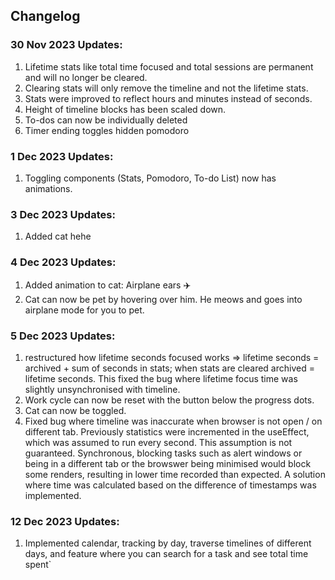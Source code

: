 ## Changelog

### 30 Nov 2023 Updates:

1. Lifetime stats like total time focused and total sessions are permanent and will no longer be cleared.
2. Clearing stats will only remove the timeline and not the lifetime stats.
3. Stats were improved to reflect hours and minutes instead of seconds.
4. Height of timeline blocks has been scaled down.
5. To-dos can now be individually deleted
6. Timer ending toggles hidden pomodoro

### 1 Dec 2023 Updates:

1. Toggling components (Stats, Pomodoro, To-do List) now has animations.

### 3 Dec 2023 Updates:

1. Added cat hehe

### 4 Dec 2023 Updates:

1. Added animation to cat: Airplane ears ✈️
2. Cat can now be pet by hovering over him. He meows and goes into airplane mode for you to pet.

### 5 Dec 2023 Updates:

1. restructured how lifetime seconds focused works =>
   lifetime seconds = archived + sum of seconds in stats;
   when stats are cleared archived = lifetime seconds. This fixed the bug where lifetime focus time was slightly unsynchronised with timeline.
2. Work cycle can now be reset with the button below the progress dots.
3. Cat can now be toggled.
4. Fixed bug where timeline was inaccurate when browser is not open / on different tab. Previously statistics were incremented in the useEffect, which was assumed to run every second. This assumption is not guaranteed. Synchronous, blocking tasks such as alert windows or being in a different tab or the browswer being minimised would block some renders, resulting in lower time recorded than expected. A solution where time was calculated based on the difference of timestamps was implemented.

### 12 Dec 2023 Updates:

1. Implemented calendar, tracking by day, traverse timelines of different days, and feature where you can search for a task and see total time spent`
